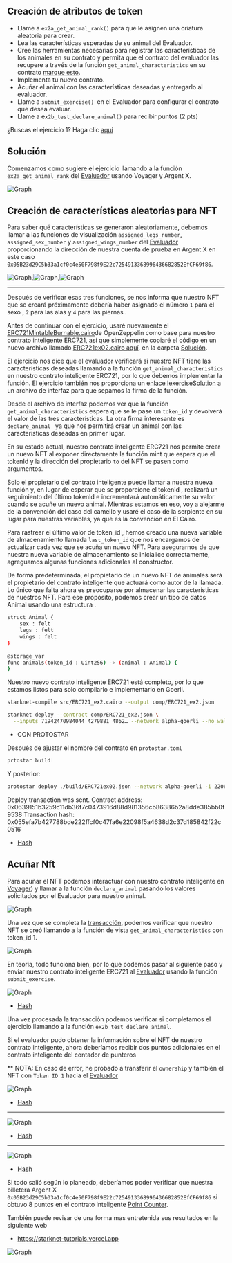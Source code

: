 ## Creación de atributos de token

* Llame a `ex2a_get_animal_rank()` para que le asignen una criatura aleatoria para crear.
* Lea las características esperadas de su animal del Evaluador.
* Cree las herramientas necesarias para registrar las características de los animales en su contrato y permita que el contrato del evaluador las recupere a través de la función `get_animal_characteristics` en su contrato [marque esto](https://github.com/starknet-edu/starknet-erc721/blob/main/contracts/IExerciseSolution.cairo).
* Implementa tu nuevo contrato.
* Acuñar el animal con las características deseadas y entregarlo al evaluador.
* Llame a `submit_exercise() `en el Evaluador para configurar el contrato que desea evaluar.
* Llame a e`x2b_test_declare_animal()` para recibir puntos (2 pts)

¿Buscas el ejercicio 1? Haga clic [aquí](https://github.com/Nadai2010/Nadai-Cairo-721-Starknet-Edu/blob/master/contracts/Soluci%C3%B3n/ERC721ex01.md)

## Solución

Comenzamos como sugiere el ejercicio llamando a la función `ex2a_get_animal_rank` del [Evaluador](https://goerli.voyager.online/contract/0x2d15a378e131b0a9dc323d0eae882bfe8ecc59de0eb206266ca236f823e0a15#writeContract) usando Voyager y Argent X.

![Graph](/contracts/Imagenes/getrangoex02.png)

## Creación de características aleatorias para NFT

Para saber qué características se generaron aleatoriamente, debemos llamar a las funciones de visualización `assigned_legs_number`, `assigned_sex_number` y `assigned_wings_number` del [Evaluador](https://goerli.voyager.online/contract/0x2d15a378e131b0a9dc323d0eae882bfe8ecc59de0eb206266ca236f823e0a15#readContract) proporcionando la dirección de nuestra cuenta de prueba en Argent X en este caso `0x05B23d29C5b33a1cf0c4e50F798f9E22c7254913368996436682852EfCF69f86`.

![Graph](/contracts/Imagenes/wingex02.png),![Graph](/contracts/Imagenes/legsex02.png),![Graph](/contracts/Imagenes/sexex02.png)

-----------

Después de verificar esas tres funciones, se nos informa que nuestro NFT que se creará próximamente debería haber asignado el número `1` para el sexo , `2` para las alas y `4` para las piernas . 

Antes de continuar con el ejercicio, usaré nuevamente el [ERC721MintableBurnable.cairo](https://github.com/OpenZeppelin/cairo-contracts/blob/v0.3.1/src/openzeppelin/token/erc721/presets/ERC721MintableBurnable.cairo)de OpenZeppelin como base para nuestro contrato inteligente ERC721, así que simplemente copiaré el código en un nuevo archivo llamado [ERC721ex02.cairo aquí](https://github.com/Nadai2010/Nadai-Cairo-721-Starknet-Edu/blob/master/contracts/Soluci%C3%B3n/ERC721ex02.cairo), en la carpeta [Solución](https://github.com/Nadai2010/Nadai-Cairo-721-Starknet-Edu/tree/master/contracts/Soluci%C3%B3n).

El ejercicio nos dice que el evaluador verificará si nuestro NFT tiene las características deseadas llamando a la función `get_animal_characteristics` en nuestro contrato inteligente ERC721, por lo que debemos implementar la función. El ejercicio también nos proporciona un [enlace IexerciseSolution](https://github.com/Nadai2010/Nadai-Cairo-721-Starknet-Edu/blob/master/contracts/IExerciseSolution.cairo) a un archivo de interfaz para que sepamos la firma de la función.

Desde el archivo de interfaz podemos ver que la función `get_animal_characteristics` espera que se le pase un `token_id` y devolverá el valor de las tres características. La otra firma interesante es `declare_animal ` ya que nos permitirá crear un animal con las características deseadas en primer lugar.

En su estado actual, nuestro contrato inteligente ERC721 nos permite crear un nuevo NFT al exponer directamente la función mint que espera que el tokenId y la dirección del propietario `to` del NFT se pasen como argumentos.

Solo el propietario del contrato inteligente puede llamar a nuestra nueva función y, en lugar de esperar que se proporcione el tokenId , realizará un seguimiento del último tokenId e incrementará automáticamente su valor cuando se acuñe un nuevo animal. Mientras estamos en eso, voy a alejarme de la convención del caso del camello y usaré el caso de la serpiente en su lugar para nuestras variables, ya que es la convención en El Cairo.

Para rastrear el último valor de token_id , hemos creado una nueva variable de almacenamiento llamada `last_token_id` que nos encargamos de actualizar cada vez que se acuña un nuevo NFT. Para asegurarnos de que nuestra nueva variable de almacenamiento se inicialice correctamente, agreguamos algunas funciones adicionales al constructor.

De forma predeterminada, el propietario de un nuevo NFT de animales será el propietario del contrato inteligente que actuará como autor de la llamada. Lo único que falta ahora es preocuparse por almacenar las características de nuestros NFT. Para ese propósito, podemos crear un tipo de datos Animal usando una estructura .

```bash
struct Animal {
    sex : felt
    legs : felt
    wings : felt
}
 
@storage_var
func animals(token_id : Uint256) -> (animal : Animal) {
}
```

Nuestro nuevo contrato inteligente ERC721 está completo, por lo que estamos listos para solo compilarlo e implementarlo en Goerli.

```bash
starknet-compile src/ERC721_ex2.cairo --output comp/ERC721_ex2.json
```
```bash
starknet deploy --contract comp/ERC721_ex2.json \
  --inputs 71942470984044 4279881 4862… --network alpha-goerli --no_wallet
```

* CON PROTOSTAR

Después de ajustar el nombre del contrato en `protostar.toml`

```bash
prtostar build
```
Y posterior:

```bash
protostar deploy ./build/ERC721ex02.json --network alpha-goerli -i 22062175026504044 5128521 2576485153152103101814659868666844275075629902050884189831195075733091688326
```
>>>
Deploy transaction was sent.
Contract address: 0x0639151b3259c11db36f7c0473916d88d981356cb86386b2a8dde385bb0f9538
Transaction hash: 0x055efa7b427788bde222ffcf0c47fa6e22098f5a4638d2c37d185842f22c0516

* [Hash](https://goerli.voyager.online/contract/0x0639151b3259c11db36f7c0473916d88d981356cb86386b2a8dde385bb0f9538)


## Acuñar Nft

Para acuñar el NFT podemos interactuar con nuestro contrato inteligente en [Voyager](https://goerli.voyager.online/contract/0x0639151b3259c11db36f7c0473916d88d981356cb86386b2a8dde385bb0f9538)) y llamar a la función `declare_animal` pasando los valores solicitados por el Evaluador para nuestro animal.

![Graph](/contracts/Imagenes/valoreex02.png)


Una vez que se completa la [transacción](https://goerli.voyager.online/tx/0x3fbf539ee550ccff302359e4bf6ca1e9a0980581ab1db799c29d36452507b7), podemos verificar que nuestro NFT se creó llamando a la función de vista `get_animal_characteristics` con token_id 1.

![Graph](/contracts/Imagenes/getex02.png)

En teoría, todo funciona bien, por lo que podemos pasar al siguiente paso y enviar nuestro contrato inteligente ERC721 al [Evaluador](https://goerli.voyager.online/contract/0x2d15a378e131b0a9dc323d0eae882bfe8ecc59de0eb206266ca236f823e0a15#writeContract) usando la función `submit_exercise`.

![Graph](/contracts/Imagenes/submitex02.png)

* [Hash](https://goerli.voyager.online/tx/0x765f7ad24a4fe944e5ac6fba2c5117be81cec44714f158a07d831b441035183)

Una vez procesada la transacción podemos verificar si completamos el ejercicio llamando a la función `ex2b_test_declare_animal`.

Si el evaluador pudo obtener la información sobre el NFT de nuestro contrato inteligente, ahora deberíamos recibir dos puntos adicionales en el contrato inteligente del contador de punteros

** NOTA: En caso de error, he probado a transferir el `ownership` y también el NFT con `Token ID 1` hacia el [Evaluador](https://goerli.voyager.online/contract/0x2d15a378e131b0a9dc323d0eae882bfe8ecc59de0eb206266ca236f823e0a15#writeContract)

![Graph](/contracts/Imagenes/ownerex02.png)

* [Hash](https://goerli.voyager.online/tx/0x1a778bdf0b767d674d94db25ed6124c1d1d3963d0c1a76787edbb65755bb1da)

---------------------

![Graph](/contracts/Imagenes/tranferex02.png)

* [Hash](https://goerli.voyager.online/tx/0x3508fc62dcce7689dc47801410be1052ac24eb87c4edec66620940494289013)

------------------

![Graph](/contracts/Imagenes/declareex02.png)

* [Hash](https://goerli.voyager.online/tx/0x48934d95798b434f2558812d0b0726d0f11ff8f79950091faeb0b56e5eb4540)


Si todo salió según lo planeado, deberíamos poder verificar que nuestra billetera Argent X `0x05B23d29C5b33a1cf0c4e50F798f9E22c7254913368996436682852EfCF69f86` si obtuvo 8 puntos en el contrato inteligente [Point Counter](https://goerli.voyager.online/contract/0xa0b943234522049dcdbd36cf9d5e12a46be405d6b8757df2329e6536b40707).

También puede revisar de una forma mas entretenida sus resultados en la siguiente web 

* https://starknet-tutorials.vercel.app

![Graph](/contracts/Imagenes/puntosex02.png)

